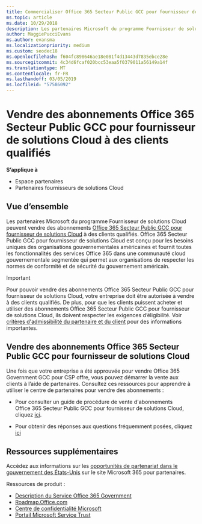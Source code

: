 ```yaml
---
title: Commercialiser Office 365 Secteur Public GCC pour fournisseur de solutions Cloud | Espace partenaires
ms.topic: article
ms.date: 10/29/2018
description: Les partenaires Microsoft du programme Fournisseur de solutions Cloud peuvent vendre des abonnements Office 365 Secteur Public GCC pour fournisseur de solutions Cloud à des clients qualifiés. Office 365 GCC Government pour CSP est une suite de services de productivité cloud conçu pour le gouvernement des États-Unis et les sous-traitants du gouvernement.
author: MaggiePucciEvans
ms.author: evansma
ms.localizationpriority: medium
ms.custom: seodec18
ms.openlocfilehash: f604fc898646ae18e081f4d13443d7835ebce28e
ms.sourcegitcommit: 4c34d6fcaf020bcc53eaa5f0379011a56149a14f
ms.translationtype: MT
ms.contentlocale: fr-FR
ms.lasthandoff: 03/05/2019
ms.locfileid: "57586092"
---
```

# <a name="sell-office-365-government-gcc-for-csp-subscriptions-to-qualified-customers"></a>Vendre des abonnements Office 365 Secteur Public GCC pour fournisseur de solutions Cloud à des clients qualifiés

**S’applique à**

-  Espace partenaires
-  Partenaires fournisseurs de solutions Cloud


## <a name="overview"></a>Vue d’ensemble

Les partenaires Microsoft du programme Fournisseur de solutions Cloud peuvent vendre des abonnements [Office 365 Secteur Public GCC pour fournisseur de solutions Cloud](https://www.microsoft.com/microsoft-365/partners/governmentforCSP) à des clients qualifiés. Office 365 Secteur Public GCC pour fournisseur de solutions Cloud est conçu pour les besoins uniques des organisations gouvernementales américaines et fournit toutes les fonctionnalités des services Office 365 dans une communauté cloud gouvernementale segmentée qui permet aux organisations de respecter les normes de conformité et de sécurité du gouvernement américain. 

>[!IMPORTANT] 
>Pour pouvoir vendre des abonnements Office 365 Secteur Public GCC pour fournisseur de solutions Cloud, votre entreprise doit être autorisée à vendre à des clients qualifiés. De plus, pour que les clients puissent acheter et utiliser des abonnements Office 365 Secteur Public GCC pour fournisseur de solutions Cloud, ils doivent respecter les exigences d’éligibilité. Voir [critères d'admissibilité du partenaire et du client](csp-gcc-validate.md) pour des informations importantes.


## <a name="sell-office-365-government-gcc-for-csp-subscriptions"></a>Vendre des abonnements Office 365 Secteur Public GCC pour fournisseur de solutions Cloud

Une fois que votre entreprise a été approuvée pour vendre Office 365 Government GCC pour CSP offre, vous pouvez démarrer la vente aux clients à l’aide de partenaires. Consultez ces ressources pour apprendre à utiliser le centre de partenaires pour vendre des abonnements : 

-   Pour consulter un guide de procédure de vente d'abonnements Office 365 Secteur Public GCC pour fournisseur de solutions Cloud, cliquez [ici](https://go.microsoft.com/fwlink/?linkid=2007323).  

-   Pour obtenir des réponses aux questions fréquemment posées, cliquez [ici](https://o365pp.blob.core.windows.net/media/Resources/GCC/Office%20365%20Government%20GCC%20for%20CSP%20Partner%20FAQ.docx)


## <a name="additional-resources"></a>Ressources supplémentaires

Accédez aux informations sur les [opportunités de partenariat dans le gouvernement des États-Unis](https://www.microsoft.com/microsoft-365/partners/governmentforCSP) sur le site Microsoft 365 pour partenaires.

Ressources de produit :

- [Description du Service Office 365 Government](https://technet.microsoft.com/library/mt774581.aspx)
- [Roadmap.Office.com](https://products.office.com/business/office-365-roadmap)
- [Centre de confidentialité Microsoft](https://www.microsoft.com/TrustCenter/)
- [Portail Microsoft Service Trust](https://aka.ms/STP)


